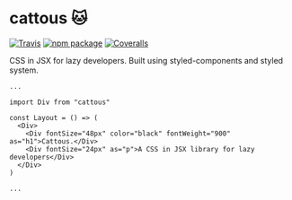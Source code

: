 # cattous 🐱

[![Travis][build-badge]][build]
[![npm package][npm-badge]][npm]
[![Coveralls][coveralls-badge]][coveralls]

CSS in JSX for lazy developers. Built using styled-components and styled system.

```JS
...

import Div from "cattous"

const Layout = () => (
  <Div>
    <Div fontSize="48px" color="black" fontWeight="900" as="h1">Cattous.</Div>
    <Div fontSize="24px" as="p">A CSS in JSX library for lazy developers</Div>
  </Div>
)

...
```

[build-badge]: https://img.shields.io/travis/user/repo/master.png?style=flat-square
[build]: https://travis-ci.org/user/repo

[npm-badge]: https://img.shields.io/npm/v/npm-package.png?style=flat-square
[npm]: https://www.npmjs.org/package/npm-package

[coveralls-badge]: https://img.shields.io/coveralls/user/repo/master.png?style=flat-square
[coveralls]: https://coveralls.io/github/user/repo

